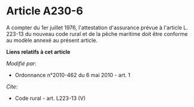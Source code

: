 # Article A230-6

A compter du 1er juillet 1976, l'attestation d'assurance prévue à l'article L. 223-13 du nouveau code rural et de la pêche
maritime doit être conforme au modèle annexé au présent article.

**Liens relatifs à cet article**

_Modifié par_:

  - Ordonnance n°2010-462 du 6 mai 2010 - art. 1

_Cite_:

  - Code rural - art. L223-13 (V)
